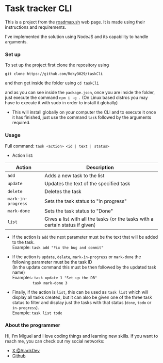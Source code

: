 # Task tracker CLI

This is a project from the [roadmap.sh](https://roadmap.sh/projects/task-tracker) web page. It is made using their instructions and requirements.

I've implemented the solution using NodeJS and its capability to handle arguments.

### Set up

To set up the project first clone the repository using

`git clone https://github.com/Roky3029/taskCli`

and then get inside the folder using `cd taskCli`

and as you can see inside the `package.json`, once you are inside the folder, just execute the command
`npm i -g .`
(On Linux based distros you may have to execute it with sudo in order to install it globally)

- This will install globally on your computer the CLI and to execute it once it has finished, just use the command `task` followed by the arguments required.

### Usage

Full command: `task <action> <id | text | status>`

- Action list: <br>

| Action             | Description                                                                   |
| ------------------ | ----------------------------------------------------------------------------- |
| `add`              | Adds a new task to the list                                                   |
| `update`           | Updates the text of the specified task                                        |
| `delete`           | Deletes the task                                                              |
| `mark-in-progress` | Sets the task status to "In progress"                                         |
| `mark-done`        | Sets the task status to "Done"                                                |
| `list`             | Gives a list with all the tasks (or the tasks with a certain status if given) |

- If the action is `add` the next parameter must be the text that will be added to the task. <br>Example: `task add "Fix the bug and commit"`

- If the action is `update`, `delete`, `mark-in-progress` or `mark-done` the following parameter must be the task ID <br>
  (In the update command this must be then followed by the updated task name)<br>
  Examples: `task update 1 "Set up the DB"`<br>
                   `task mark-done 3`

- Finally, if the action is `list`, this can be used as `task list` which will display all tasks created, but it can also be given one of the three task status to filter and display just the tasks with that status (`done`, `todo` or `in-progress`). <br>
  Example: `task list todo`

### About the programmer

Hi, I'm Miguel and I love coding things and learning new skills. If you want to reach me, you can check out my social networks:

- [X @AlarikDev](https://x.com/AlarikDev)
- [Github](https://github.com/Roky3029)
